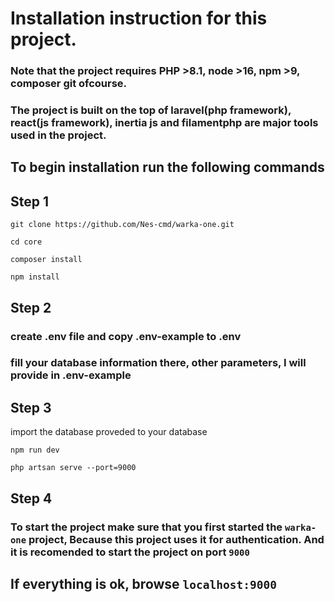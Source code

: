 # Installation instruction for this project.

### Note that the project requires PHP >8.1,  node >16, npm >9, composer git ofcourse.

### The project is built on the top of laravel(php framework), react(js framework), inertia js and filamentphp are major tools used in the project.

## To begin installation run the following commands
## Step 1

    git clone https://github.com/Nes-cmd/warka-one.git
    
    cd core

    composer install

    npm install

## Step 2

### create .env file and copy .env-example to .env

### fill your database information there, other parameters, I will provide in .env-example

## Step 3

import the database proveded to your database

    npm run dev

    php artsan serve --port=9000

## Step 4

### To start the project make sure that you first started the `warka-one` project, Because this project uses it for authentication. And it is recomended to start the project on port `9000` 

## If everything is ok, browse `localhost:9000`
